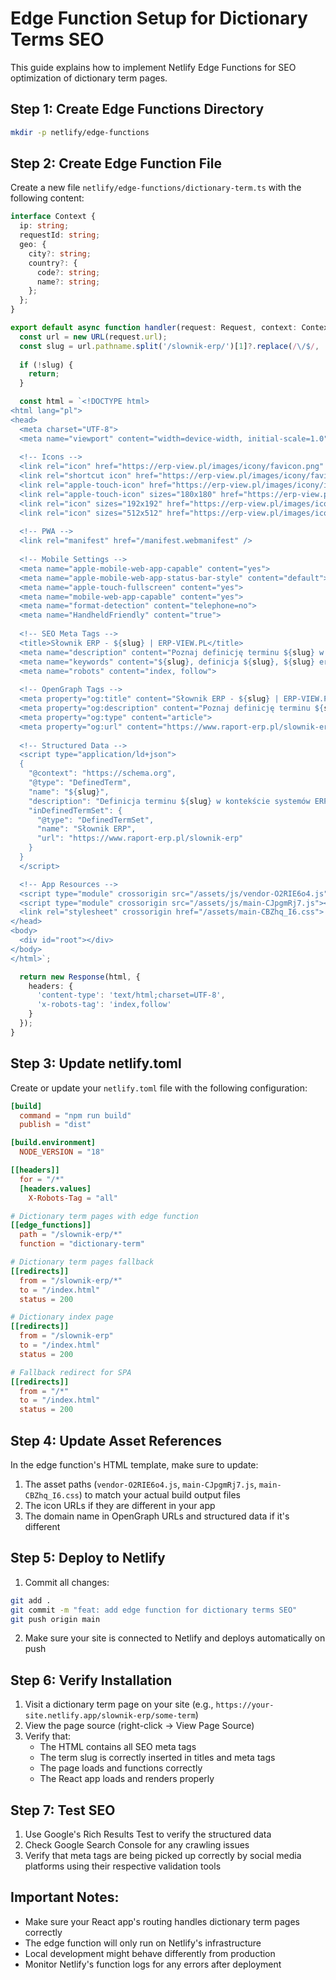 # Edge Function Setup for Dictionary Terms SEO

This guide explains how to implement Netlify Edge Functions for SEO optimization of dictionary term pages.

## Step 1: Create Edge Functions Directory
```bash
mkdir -p netlify/edge-functions
```

## Step 2: Create Edge Function File
Create a new file `netlify/edge-functions/dictionary-term.ts` with the following content:

```typescript
interface Context {
  ip: string;
  requestId: string;
  geo: {
    city?: string;
    country?: {
      code?: string;
      name?: string;
    };
  };
}

export default async function handler(request: Request, context: Context) {
  const url = new URL(request.url);
  const slug = url.pathname.split('/slownik-erp/')[1]?.replace(/\/$/, '');
  
  if (!slug) {
    return;
  }

  const html = `<!DOCTYPE html>
<html lang="pl">
<head>
  <meta charset="UTF-8">
  <meta name="viewport" content="width=device-width, initial-scale=1.0">
  
  <!-- Icons -->
  <link rel="icon" href="https://erp-view.pl/images/icony/favicon.png" />
  <link rel="shortcut icon" href="https://erp-view.pl/images/icony/favicon.png" />
  <link rel="apple-touch-icon" href="https://erp-view.pl/images/icony/icon-192.png" />
  <link rel="apple-touch-icon" sizes="180x180" href="https://erp-view.pl/images/icony/icon-192.png" />
  <link rel="icon" sizes="192x192" href="https://erp-view.pl/images/icony/icon-192.png" />
  <link rel="icon" sizes="512x512" href="https://erp-view.pl/images/icony/icon-512.png" />
  
  <!-- PWA -->
  <link rel="manifest" href="/manifest.webmanifest" />
  
  <!-- Mobile Settings -->
  <meta name="apple-mobile-web-app-capable" content="yes">
  <meta name="apple-mobile-web-app-status-bar-style" content="default">
  <meta name="apple-touch-fullscreen" content="yes">
  <meta name="mobile-web-app-capable" content="yes">
  <meta name="format-detection" content="telephone=no">
  <meta name="HandheldFriendly" content="true">
  
  <!-- SEO Meta Tags -->
  <title>Słownik ERP - ${slug} | ERP-VIEW.PL</title>
  <meta name="description" content="Poznaj definicję terminu ${slug} w kontekście systemów ERP. Dowiedz się więcej na ERP-VIEW.PL">
  <meta name="keywords" content="${slug}, definicja ${slug}, ${slug} erp, znaczenie ${slug}, system erp ${slug}">
  <meta name="robots" content="index, follow">
  
  <!-- OpenGraph Tags -->
  <meta property="og:title" content="Słownik ERP - ${slug} | ERP-VIEW.PL">
  <meta property="og:description" content="Poznaj definicję terminu ${slug} w kontekście systemów ERP. Dowiedz się więcej na ERP-VIEW.PL">
  <meta property="og:type" content="article">
  <meta property="og:url" content="https://www.raport-erp.pl/slownik-erp/${slug}">
  
  <!-- Structured Data -->
  <script type="application/ld+json">
  {
    "@context": "https://schema.org",
    "@type": "DefinedTerm",
    "name": "${slug}",
    "description": "Definicja terminu ${slug} w kontekście systemów ERP",
    "inDefinedTermSet": {
      "@type": "DefinedTermSet",
      "name": "Słownik ERP",
      "url": "https://www.raport-erp.pl/slownik-erp"
    }
  }
  </script>

  <!-- App Resources -->
  <script type="module" crossorigin src="/assets/js/vendor-O2RIE6o4.js"></script>
  <script type="module" crossorigin src="/assets/js/main-CJpgmRj7.js"></script>
  <link rel="stylesheet" crossorigin href="/assets/main-CBZhq_I6.css">
</head>
<body>
  <div id="root"></div>
</body>
</html>`;

  return new Response(html, {
    headers: {
      'content-type': 'text/html;charset=UTF-8',
      'x-robots-tag': 'index,follow'
    }
  });
}
```

## Step 3: Update netlify.toml
Create or update your `netlify.toml` file with the following configuration:

```toml
[build]
  command = "npm run build"
  publish = "dist"

[build.environment]
  NODE_VERSION = "18"

[[headers]]
  for = "/*"
  [headers.values]
    X-Robots-Tag = "all"

# Dictionary term pages with edge function
[[edge_functions]]
  path = "/slownik-erp/*"
  function = "dictionary-term"

# Dictionary term pages fallback
[[redirects]]
  from = "/slownik-erp/*"
  to = "/index.html"
  status = 200

# Dictionary index page
[[redirects]]
  from = "/slownik-erp"
  to = "/index.html"
  status = 200

# Fallback redirect for SPA
[[redirects]]
  from = "/*"
  to = "/index.html"
  status = 200
```

## Step 4: Update Asset References
In the edge function's HTML template, make sure to update:
1. The asset paths (`vendor-O2RIE6o4.js`, `main-CJpgmRj7.js`, `main-CBZhq_I6.css`) to match your actual build output files
2. The icon URLs if they are different in your app
3. The domain name in OpenGraph URLs and structured data if it's different

## Step 5: Deploy to Netlify
1. Commit all changes:
```bash
git add .
git commit -m "feat: add edge function for dictionary terms SEO"
git push origin main
```

2. Make sure your site is connected to Netlify and deploys automatically on push

## Step 6: Verify Installation
1. Visit a dictionary term page on your site (e.g., `https://your-site.netlify.app/slownik-erp/some-term`)
2. View the page source (right-click -> View Page Source)
3. Verify that:
   - The HTML contains all SEO meta tags
   - The term slug is correctly inserted in titles and meta tags
   - The page loads and functions correctly
   - The React app loads and renders properly

## Step 7: Test SEO
1. Use Google's Rich Results Test to verify the structured data
2. Check Google Search Console for any crawling issues
3. Verify that meta tags are being picked up correctly by social media platforms using their respective validation tools

## Important Notes:
- Make sure your React app's routing handles dictionary term pages correctly
- The edge function will only run on Netlify's infrastructure
- Local development might behave differently from production
- Monitor Netlify's function logs for any errors after deployment
